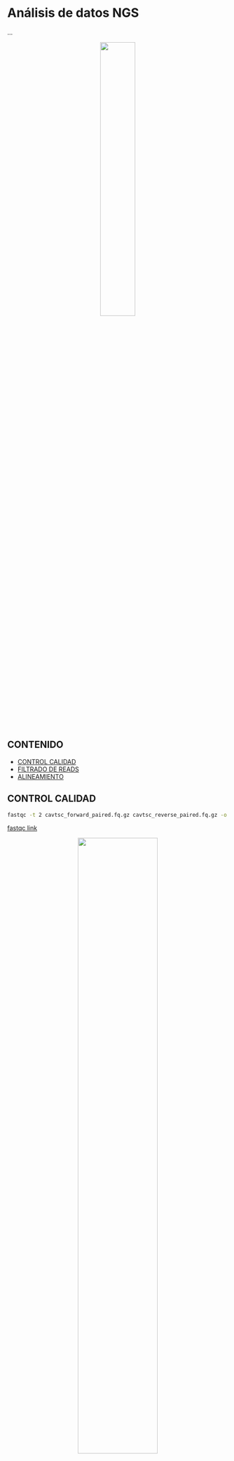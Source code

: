 Análisis de datos NGS
=====================
...

<p align="center">
    <img width="40%" src="https://hbctraining.github.io/Intro-to-rnaseq-hpc-O2/img/RNAseqWorkflow.png">
</p>

## CONTENIDO

- [CONTROL CALIDAD](#control-calidad)
- [FILTRADO DE READS](#filtrado-de-reads)
- [ALINEAMIENTO](#alineamiento)

## CONTROL CALIDAD

```bash
fastqc -t 2 cavtsc_forward_paired.fq.gz cavtsc_reverse_paired.fq.gz -o /mnt/disco2/fascue/cporcellus/results/fastqc/
```
[fastqc link](https://www.bioinformatics.babraham.ac.uk/projects/fastqc/)

<p align="center">
    <img width="60%" src="https://www.bioinformatics.babraham.ac.uk/projects/fastqc/fastqc.png">
</p>

## FILTRADO DE READS

<p align="center">
    <img width="70%" src="https://usermanual.wiki/Document/TrimmomaticManualV032.1972804677/asset-6.png">
</p>

```
java -jar ../descargas/Trimmomatic-0.39/trimmomatic-0.39.jar PE
     -phred33 
     -threads 2 
     file_1.fastq file_2.fastq 
     file_forward_paired.fq.gz file_forward_unpaired.fq.gz 
     file_reverse_paired.fq.gz file_revers_unpaired.fq.gz 
     ILLUMINACLIP:TruSeq3-PE-2.fa:2:30:10 
     LEADING:3 
     TRAILING:3 
     SLIDINGWINDOW:4:25 
     MINLEN:25
```

```sh
java -jar ../descargas/Trimmomatic-0.39/trimmomatic-0.39.jar PE -phred33 -threads 2 file_1.fastq file_2.fastq file_forward_paired.fq.gz file_forward_unpaired.fq.gz file_reverse_paired.fq.gz file_revers_unpaired.fq.gz ILLUMINACLIP:TruSeq3-PE-2.fa:2:30:10 LEADING:3 TRAILING:3 SLIDINGWINDOW:4:25 MINLEN:25
```

```   
java -jar ../descargas/Trimmomatic-0.39/trimmomatic-0.39.jar SE
     -phred33 
     -threads 2 
     file.fastq 
     file_trimm.fq 
     ILLUMINACLIP:TruSeq3-PE-2.fa:2:30:10 
     LEADING:3 
     TRAILING:3 
     SLIDINGWINDOW:4:25 
     MINLEN:25

```

```
ILLUMINACLIP:<fastaWithAdaptersEtc>:<seed mismatches>:<palindrome clip threshold>:<simple clip threshold>
LEADING:<quality> 
TRAILING:<quality> 
SLIDINGWINDOW:<windowSize>:<requiredQuality> 
MINLEN:<length>

```

## ALINEAMIENTO

<p align="center" width="100%">
    <img width="50%" src="https://i.ytimg.com/vi/6BJbEWyO_N0/maxresdefault.jpg">
</p>

```r 
#cargar paquetes para R
library(Rbowtie2)
library(Rsamtools)
library(ape)
library(viridisLite)
library(viridis)
```

Descargar secuencia de referencia [Genoma de A. thaliana](https://www.ncbi.nlm.nih.gov/genome/?term=Arabidopsis%20thaliana) , para tener un panorama del organismo en el que estamos trabajando se debe analizar el genoma anotado, para ello podemos trabajar en R con archivos `gff`

```r
# read gff files with ape

gff_file <- read.gff("sequence.gff3", na.strings = c(".", "?"), GFF3 = TRUE)

# transform in matrix to filter annotations

tab <- as.matrix(table(gff_file$type))
rnames <- as.matrix(rownames(tab))
```

```r
# make a plot of annotation feactures

etiquetas <- paste0(rnames[c(4,7,10,16),],"=",round(100 * tab[c(4,7,10,16),]/sum(tab[c(4,7,10,16),]), 2), "%")                                                       
par(mfrow=c(1,2), adj = TRUE)
pie(tab[c(4,7,10,16),], labels = etiquetas, col = viridis(4))
#pie(tab[c(4,7,10,16),], col = viridis(4), labels = paste0(tab[c(4,7,10,16),], "%"))
barplot(tab[c(4,7,10,16),], col = viridis(4), width = 60)

```
### Preparacion del index 

```r
bowtie2_build("AthalianaChr4.fasta", bt2Index = "index/" , overwrite = TRUE)
```
### Alineamiento de secuencias

```r
bowtie2_build("AthalianaChr4.fasta", bt2Index = "index/" , overwrite = TRUE)

bowtie2(bt2Index = "index/", 
        samOutput = "SRR390310.sam", 
        seq1 = "SRR390310_1.fastq", 
        seq2 = "SRR390310_2.fastq", 
        "--threads=3")
```

### Convertir SAM a BAM

```r
asBam("SRR390310.sam")
```

### Visualizar alineamiento

[igv link](https://software.broadinstitute.org/software/igv/download)


### Indexar el genoma con STAR

| Parámetro | Descripción |
| ---- | ---- |
| `--runMode` | indica el tipo de opcion que utilizará STAR, en este caso queremos generar un índice del genoma por lo que utilizamos la flag `genomeGenerate`|
| `--genomeDir` | indica donde se guardaran los resultados del indice y la ubicación de los archivos del genoma |
| `--genomeFastaFiles` | indica donde estan almacenadas las secuencias del genoma en formato `FASTA` |
| `--sjdbGTFfile` | sj: splice junction db: database GTFfile: archivo GTF indica la ubicación del archivo GTF para mejorar e improvisar el mapeo dado el modelo de los genes |
| `--sjdbOverhang` | Especifica el largo a considerar de la secuencia genómica alrededor del splice junction, este valor esta ligado al largo de los reads y deberia ser `max(ReadLength) - 1`  |
| `--runThreadN` | total de hebras que se ejecutaran en paralelo, este número no debe sobrepasar la cantidad de cores que tiene un computador y pruebas de escalamiento deberian ser ejecutadas para calcular el óptimo |

    STAR \
    --runMode genomeGenerate \
    --genomeDir genome/star_index \
    --genomeFastaFiles genome/NC_000021.9.fna \
    --sjdbGTFfile annotation/NC_000021.9.gtf \
    --runThreadN 2

``` bash 
STAR --runMode genomeGenerate --genomeDir genome/star_index/ --genomeSAindexNbases 7 --genomeFastaFiles genome/NC_000932.1.fasta --sjdbGTFfile genome/NC_000932.1.gtf --runThreadN 2
```

### Alinear el genoma

| Parámetro | Descripción |
| ---- | ---- |
| `--readFilesIn` | archivo de reads a mapear |
| `--genomeDir` | indica donde esta alojado el genoma |
| `--runThreadN`| cantidad de threads |
| `--outSAMType`| tipo de archivo `SAM` o `BAM` en este caso indicamos `BAM`|
| `SortedByCoordinate`| Ordenar el archivo BAM por las coordenadas del genoma |
| `--outFileNamePrefix`| Prefijo para los archivos de salida |

#### Command

    # Help
    STAR -h

    # Run STAR (~3min)
    STAR \
    --genomeDir genome/star_index \
    --readFilesIn results/trimmed/sample_filtered.fq  \
    --runThreadN 2 \
    --outSAMtype BAM SortedByCoordinate \
    --quantMode GeneCounts

```bash
STAR --genomeDir ../../../genome/star_index/ --readFilesIn ../../trimmed/NC_000932.1_6_trimmed.fq --runThreadN 2 --outSAMtype BAM SortedByCoordinate --limitBAMsortRAM 12000000000 --quantMode GeneCounts
```
 
